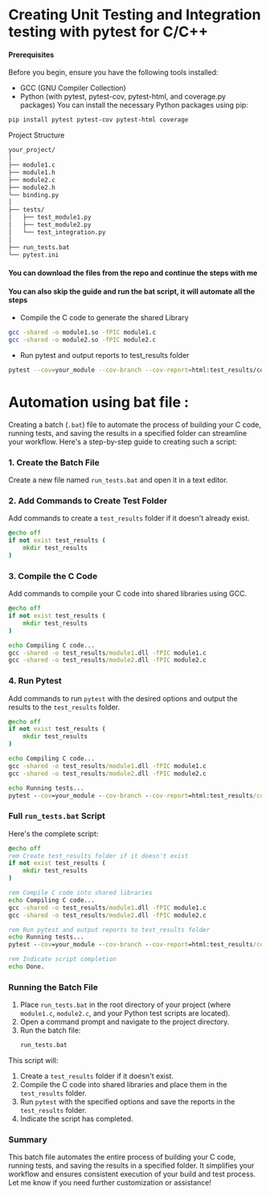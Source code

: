 # Creating Unit Testing and Integration testing with pytest for C/C++

#### Prerequisites
Before you begin, ensure you have the following tools installed:
- GCC (GNU Compiler Collection)
- Python (with pytest, pytest-cov, pytest-html, and coverage.py packages)
You can install the necessary Python packages using pip:

```bash
pip install pytest pytest-cov pytest-html coverage
```
Project Structure
```markdown
your_project/
│
├── module1.c
├── module1.h
├── module2.c
├── module2.h
└── binding.py
│
├── tests/
│   ├── test_module1.py
│   ├── test_module2.py
│   └── test_integration.py
│
├── run_tests.bat
└── pytest.ini
```

#### You can download the files from the repo and continue the steps with me 
#### You can also skip the guide and run the bat script, it will automate all the steps

-   Compile the C code to generate the shared Library
```bash
gcc -shared -o module1.so -fPIC module1.c
gcc -shared -o module2.so -fPIC module2.c
```

-   Run pytest and output reports to test_results folder
```bash
pytest --cov=your_module --cov-branch --cov-report=html:test_results/cov_report.html --junitxml=test_results/report.xml --html=test_results/report.html
```


# Automation using bat file :
Creating a batch (`.bat`) file to automate the process of building your C code, running tests, and saving the results in a specified folder can streamline your workflow. Here's a step-by-step guide to creating such a script:

### 1. Create the Batch File

Create a new file named `run_tests.bat` and open it in a text editor. 

### 2. Add Commands to Create Test Folder

Add commands to create a `test_results` folder if it doesn't already exist.

```bat
@echo off
if not exist test_results (
    mkdir test_results
)
```

### 3. Compile the C Code

Add commands to compile your C code into shared libraries using GCC.

```bat
@echo off
if not exist test_results (
    mkdir test_results
)

echo Compiling C code...
gcc -shared -o test_results/module1.dll -fPIC module1.c
gcc -shared -o test_results/module2.dll -fPIC module2.c
```

### 4. Run Pytest

Add commands to run `pytest` with the desired options and output the results to the `test_results` folder.

```bat
@echo off
if not exist test_results (
    mkdir test_results
)

echo Compiling C code...
gcc -shared -o test_results/module1.dll -fPIC module1.c
gcc -shared -o test_results/module2.dll -fPIC module2.c

echo Running tests...
pytest --cov=your_module --cov-branch --cov-report=html:test_results/cov_report.html --junitxml=test_results/report.xml --html=test_results/report.html
```

### Full `run_tests.bat` Script

Here's the complete script:

```bat
@echo off
rem Create test_results folder if it doesn't exist
if not exist test_results (
    mkdir test_results
)

rem Compile C code into shared libraries
echo Compiling C code...
gcc -shared -o test_results/module1.dll -fPIC module1.c
gcc -shared -o test_results/module2.dll -fPIC module2.c

rem Run pytest and output reports to test_results folder
echo Running tests...
pytest --cov=your_module --cov-branch --cov-report=html:test_results/cov_report.html --junitxml=test_results/report.xml --html=test_results/report.html

rem Indicate script completion
echo Done.
```

### Running the Batch File

1. Place `run_tests.bat` in the root directory of your project (where `module1.c`, `module2.c`, and your Python test scripts are located).
2. Open a command prompt and navigate to the project directory.
3. Run the batch file:
   ```bat
   run_tests.bat
   ```

This script will:

1. Create a `test_results` folder if it doesn't exist.
2. Compile the C code into shared libraries and place them in the `test_results` folder.
3. Run `pytest` with the specified options and save the reports in the `test_results` folder.
4. Indicate the script has completed.

### Summary

This batch file automates the entire process of building your C code, running tests, and saving the results in a specified folder. It simplifies your workflow and ensures consistent execution of your build and test process. Let me know if you need further customization or assistance!
